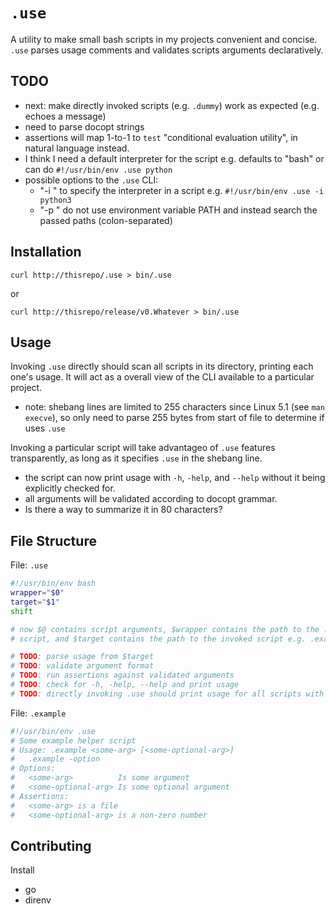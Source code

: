 # `.use`

A utility to make small bash scripts in my projects convenient and concise.
`.use` parses usage comments and validates scripts arguments declaratively.

## TODO

- next: make directly invoked scripts (e.g. `.dummy`) work as expected (e.g. echoes a message)
- need to parse docopt strings
- assertions will map 1-to-1 to `test` "conditional evaluation utility", in natural language instead.
- I think I need a default interpreter for the script e.g. defaults to "bash" or can do `#!/usr/bin/env .use python`
- possible options to the `.use` CLI:
  - "-i <interpreter>" to specify the interpreter in a script e.g. `#!/usr/bin/env .use -i python3`
  - "-p <path>" do not use environment variable PATH and instead search the passed paths (colon-separated)

## Installation

`curl http://thisrepo/.use > bin/.use`

or

`curl http://thisrepo/release/v0.Whatever > bin/.use`

## Usage

Invoking `.use` directly should scan all scripts in its directory, printing
each one's usage. It will act as a overall view of the CLI available to a
particular project.
- note: shebang lines are limited to 255 characters since Linux 5.1 (see `man
  execve`), so only need to parse 255 bytes from start of file to determine if
  uses `.use`

Invoking a particular script will take advantageo of `.use` features
transparently, as long as it specifies `.use` in the shebang line.
- the script can now print usage with `-h`, `-help`, and `--help` without it
  being explicitly checked for.
- all arguments will be validated according to docopt grammar.
- Is there a way to summarize it in 80 characters?

## File Structure

File: `.use`

```sh
#!/usr/bin/env bash
wrapper="$0"
target="$1"
shift

# now $@ contains script arguments, $wrapper contains the path to the .use
# script, and $target contains the path to the invoked script e.g. .example 

# TODO: parse usage from $target
# TODO: validate argument format
# TODO: run assertions against validated arguments
# TODO: check for -h, -help, --help and print usage
# TODO: directly invoking .use should print usage for all scripts with shebang `.use`.
```

File: `.example`

```sh
#!/usr/bin/env .use
# Some example helper script
# Usage: .example <some-arg> [<some-optional-arg>]
#   .example -option 
# Options:
#   <some-arg>          Is some argument
#   <some-optional-arg> Is some optional argument
# Assertions:
#   <some-arg> is a file
#   <some-optional-arg> is a non-zero number
```

## Contributing

Install
- go
- direnv
